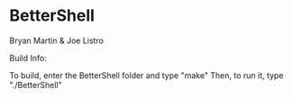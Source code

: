 # BetterShell
Bryan Martin &amp; Joe Listro

Build Info:

To build, enter the BetterShell folder and type "make"
Then, to run it, type "./BetterShell"
